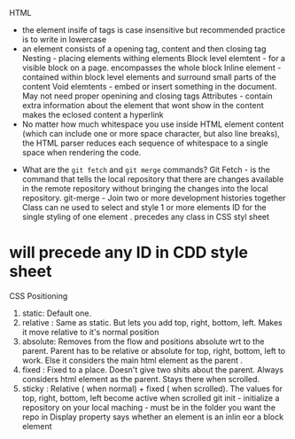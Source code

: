 HTML
- the element insife of tags is case insensitive but recommended practice is to write in lowercase
- an element consists of a opening tag, content and then closing tag
Nesting - placing elements withing elements
Block level elemtent - for a visible block on a page. encompasses the whole block
Inline element - contained within block level elements and surround small parts of the content
Void elemtents - embed or insert something in the document. May not need proper openining and closing tags
Attributes - contain extra information about the element that wont show in the content
 <a> makes the eclosed content a hyperlink
 - No matter how much whitespace you use inside HTML element content (which can include one or more space character, but also line breaks), the HTML parser reduces each sequence of whitespace to a single space when rendering the code.
 * What are the `git fetch` and `git merge` commands? 
Git Fetch - is the command that tells the local repository that there are changes available in the remote repository without bringing the changes into the local repository.
git-merge - Join two or more development histories together
Class can ne used to select and style 1 or more elements 
ID for the single styling of one element
. precedes any class in CSS styl sheet
# will precede any ID in CDD style sheet
CSS Positioning
1. static: Default one.
2. relative : Same as static. But lets you add top, right, bottom, left. Makes it move relative to it's normal position
3. absolute: Removes from the flow and positions absolute wrt to the parent. Parent has to be relative or absolute for top, right, bottom, left to work. Else it considers the main html element as the  parent .
4. fixed : Fixed to a place. Doesn't give two shits about the parent. Always considers html element as the parent. Stays there when scrolled.
5. sticky : Relative ( when normal) + fixed ( when scrolled). The values for top, right, bottom, left become active when scrolled
git init - initialize a repository on your local maching - must be in the folder you want the repo in
Display property says whether an element is an inlin eor a block element
